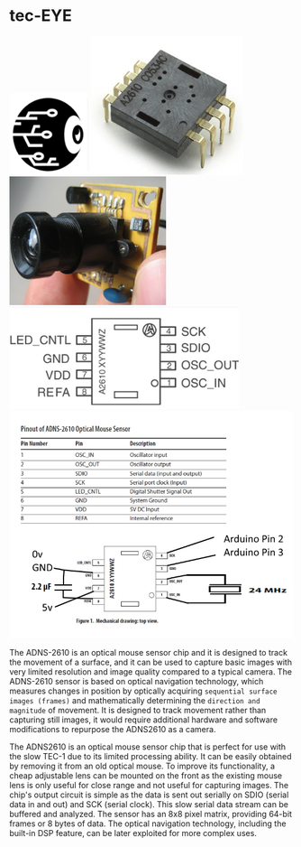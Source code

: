 # tec-EYE


![](https://github.com/SteveJustin1963/tec-EYE/blob/master/pics/eye-ball-bw.png)
![](https://github.com/SteveJustin1963/tec-EYE/blob/master/pics/chip1.png)
![](https://github.com/SteveJustin1963/tec-EYE/blob/master/pics/lens1.png)
![](https://github.com/SteveJustin1963/tec-EYE/blob/master/pics/pinout1.png)
![](https://github.com/SteveJustin1963/tec-EYE/blob/master/pics/CCD.jpg)

The ADNS-2610 is an optical mouse sensor chip and it is designed to track the movement of a surface, and it can be used to capture basic images with very limited resolution and image quality compared to a typical camera. The ADNS-2610 sensor is based on optical navigation technology, which measures changes in position by optically acquiring `sequential surface images (frames)` and mathematically determining the `direction and magnitude` of movement. It is designed to track movement rather than capturing still images, it would require additional hardware and software modifications to repurpose the ADNS2610 as a camera.

The ADNS2610 is an optical mouse sensor chip that is perfect for use with the slow TEC-1 due to its limited processing ability. It can be easily obtained by removing it from an old optical mouse. To improve its functionality, a cheap adjustable lens can be mounted on the front as the existing mouse lens is only useful for close range and not useful for capturing images. The chip's output circuit is simple as the data is sent out serially on SDIO (serial data in and out) and SCK (serial clock). This slow serial data stream can be buffered and analyzed. The sensor has an 8x8 pixel matrix, providing 64-bit frames or 8 bytes of data. The optical navigation technology, including the built-in DSP feature, can be later exploited for more complex uses.
